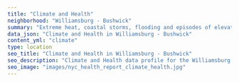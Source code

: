 ```yaml
---
title: "Climate and Health"
neighborhood: "Williamsburg - Bushwick"
summary: "Extreme heat, coastal storms, flooding and episodes of elevated ozone are climate-related hazards that may increase with climate change and have important public health impacts in New York City. Extreme weather can cause power outages, which also threaten public health. This report provides neighborhood indicators of climate-related hazards, vulnerability and health impacts."
data_json: "Climate and Health in Williamsburg - Bushwick"
content_yml: "climate"
type: location
seo_title: "Climate and Health in Williamsburg - Bushwick"
seo_description: "Climate and Health data profile for the Williamsburg - Bushwick neighborhood of NYC."
seo_image: "images/nyc_health_report_climate_health.jpg"
---
```

